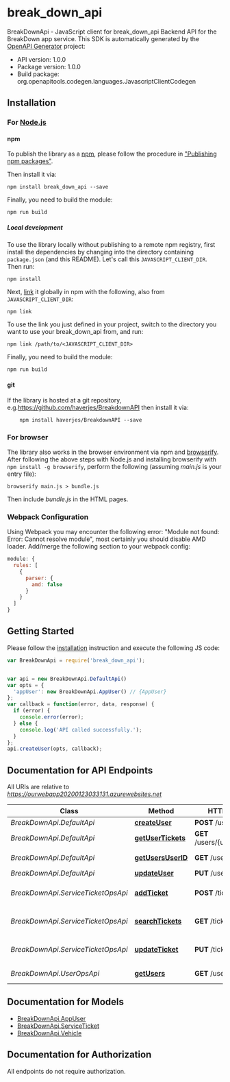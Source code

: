 # break_down_api

BreakDownApi - JavaScript client for break_down_api
Backend API for the BreakDown app service.
This SDK is automatically generated by the [OpenAPI Generator](https://openapi-generator.tech) project:

- API version: 1.0.0
- Package version: 1.0.0
- Build package: org.openapitools.codegen.languages.JavascriptClientCodegen

## Installation

### For [Node.js](https://nodejs.org/)

#### npm

To publish the library as a [npm](https://www.npmjs.com/), please follow the procedure in ["Publishing npm packages"](https://docs.npmjs.com/getting-started/publishing-npm-packages).

Then install it via:

```shell
npm install break_down_api --save
```

Finally, you need to build the module:

```shell
npm run build
```

##### Local development

To use the library locally without publishing to a remote npm registry, first install the dependencies by changing into the directory containing `package.json` (and this README). Let's call this `JAVASCRIPT_CLIENT_DIR`. Then run:

```shell
npm install
```

Next, [link](https://docs.npmjs.com/cli/link) it globally in npm with the following, also from `JAVASCRIPT_CLIENT_DIR`:

```shell
npm link
```

To use the link you just defined in your project, switch to the directory you want to use your break_down_api from, and run:

```shell
npm link /path/to/<JAVASCRIPT_CLIENT_DIR>
```

Finally, you need to build the module:

```shell
npm run build
```

#### git

If the library is hosted at a git repository, e.g.https://github.com/haverjes/BreakdownAPI
then install it via:

```shell
    npm install haverjes/BreakdownAPI --save
```

### For browser

The library also works in the browser environment via npm and [browserify](http://browserify.org/). After following
the above steps with Node.js and installing browserify with `npm install -g browserify`,
perform the following (assuming *main.js* is your entry file):

```shell
browserify main.js > bundle.js
```

Then include *bundle.js* in the HTML pages.

### Webpack Configuration

Using Webpack you may encounter the following error: "Module not found: Error:
Cannot resolve module", most certainly you should disable AMD loader. Add/merge
the following section to your webpack config:

```javascript
module: {
  rules: [
    {
      parser: {
        amd: false
      }
    }
  ]
}
```

## Getting Started

Please follow the [installation](#installation) instruction and execute the following JS code:

```javascript
var BreakDownApi = require('break_down_api');


var api = new BreakDownApi.DefaultApi()
var opts = {
  'appUser': new BreakDownApi.AppUser() // {AppUser} 
};
var callback = function(error, data, response) {
  if (error) {
    console.error(error);
  } else {
    console.log('API called successfully.');
  }
};
api.createUser(opts, callback);

```

## Documentation for API Endpoints

All URIs are relative to *https://ourwebapp20200123033131.azurewebsites.net*

Class | Method | HTTP request | Description
------------ | ------------- | ------------- | -------------
*BreakDownApi.DefaultApi* | [**createUser**](docs/DefaultApi.md#createUser) | **POST** /users | 
*BreakDownApi.DefaultApi* | [**getUserTickets**](docs/DefaultApi.md#getUserTickets) | **GET** /users/{userID}/tickets | Get tickets for user
*BreakDownApi.DefaultApi* | [**getUsersUserID**](docs/DefaultApi.md#getUsersUserID) | **GET** /users/{userID} | Get specific user
*BreakDownApi.DefaultApi* | [**updateUser**](docs/DefaultApi.md#updateUser) | **PUT** /users/{userID} | 
*BreakDownApi.ServiceTicketOpsApi* | [**addTicket**](docs/ServiceTicketOpsApi.md#addTicket) | **POST** /tickets | adds an service Ticket
*BreakDownApi.ServiceTicketOpsApi* | [**searchTickets**](docs/ServiceTicketOpsApi.md#searchTickets) | **GET** /tickets | Fetch service tickets
*BreakDownApi.ServiceTicketOpsApi* | [**updateTicket**](docs/ServiceTicketOpsApi.md#updateTicket) | **PUT** /tickets | adds an service Ticket
*BreakDownApi.UserOpsApi* | [**getUsers**](docs/UserOpsApi.md#getUsers) | **GET** /users | Query Users


## Documentation for Models

 - [BreakDownApi.AppUser](docs/AppUser.md)
 - [BreakDownApi.ServiceTicket](docs/ServiceTicket.md)
 - [BreakDownApi.Vehicle](docs/Vehicle.md)


## Documentation for Authorization

All endpoints do not require authorization.
